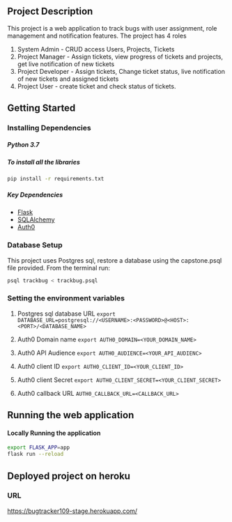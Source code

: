 ## Project Description
This project is a web application to track bugs with user assignment, role management and notification features.
The project has 4 roles
1. System Admin - CRUD access Users, Projects, Tickets
2. Project Manager - Assign tickets, view progress of tickets and projects, get live notification of new tickets
3. Project Developer - Assign tickets, Change ticket status, live notification of new tickets and assigned tickets
4. Project User - create ticket and check status of tickets. 


## Getting Started

### Installing Dependencies

##### Python 3.7

##### To install all the libraries

```bash
pip install -r requirements.txt
```

##### Key Dependencies

- [Flask](http://flask.pocoo.org/)
- [SQLAlchemy](https://www.sqlalchemy.org/)
- [Auth0](https://auth0.com/)

### Database Setup

This project uses Postgres sql, restore a database using the capstone.psql file provided. From the terminal run:

```bash
psql trackbug < trackbug.psql
```

### Setting the environment variables

1. Postgres sql database URL
``` export DATABASE_URL=postgresql://<USERNAME>:<PASSWORD>@<HOST>:<PORT>/<DATABASE_NAME> ```

2. Auth0 Domain name
```export AUTH0_DOMAIN=<YOUR_DOMAIN_NAME>```

3. Auth0 API Audience
```export AUTH0_AUDIENCE=<YOUR_API_AUDIENC>```

4. Auth0 client ID
```export AUTH0_CLIENT_ID=<YOUR_CLIENT_ID>```

5. Auth0 client Secret
```export AUTH0_CLIENT_SECRET=<YOUR_CLIENT_SECRET>```

6. Auth0 callback URL
```AUTH0_CALLBACK_URL=<CALLBACK_URL>```


## Running the web application

#### Locally Running the application

```bash
export FLASK_APP=app
flask run --reload

```

## Deployed project on heroku

### URL

https://bugtracker109-stage.herokuapp.com/








